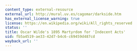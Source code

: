 ```yaml
---
content_type: external-resource
external_url: http://mural.uv.es/cagomar/darkside.htm
has_external_license_warning: true
license: https://en.wikipedia.org/wiki/All_rights_reserved
status: ''
title: Oscar Wilde's 1895 Martyrdom for 'Indecent Acts'
uid: fb5a4519-ae33-42d7-b4c6-c69459d487cd
wayback_url: ''
---
```

